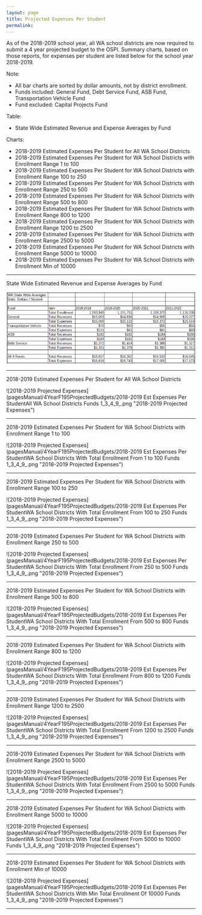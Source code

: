 ```yaml
---
layout: page
title: Projected Expenses Per Student
permalink:
---
```

As of the 2018-2019 school year, all WA school districts are now required to submit a 4 year projected budget to the OSPI. 
Summary charts, based on those reports, for expenses per student are listed below for the school year 2018-2019. 

Note: 
- All bar charts are sorted by dollar amounts, not by district enrollment.
- Funds included: General Fund, Debt Service Fund, ASB Fund, Transportation Vehicle Fund
- Fund excluded: Capital Projects Fund 

Table:
- State Wide Estimated Revenue and Expense Averages by Fund

Charts:
- 2018-2019 Estimated Expenses Per Student for All WA School Districts
- 2018-2019 Estimated Expenses Per Student for WA School Districts with Enrollment Range 1 to 100
- 2018-2019 Estimated Expenses Per Student for WA School Districts with Enrollment Range 100 to 250
- 2018-2019 Estimated Expenses Per Student for WA School Districts with Enrollment Range 250 to 500
- 2018-2019 Estimated Expenses Per Student for WA School Districts with Enrollment Range 500 to 800
- 2018-2019 Estimated Expenses Per Student for WA School Districts with Enrollment Range 800 to 1200
- 2018-2019 Estimated Expenses Per Student for WA School Districts with Enrollment Range 1200 to 2500
- 2018-2019 Estimated Expenses Per Student for WA School Districts with Enrollment Range 2500 to 5000
- 2018-2019 Estimated Expenses Per Student for WA School Districts with Enrollment Range 5000 to 10000
- 2018-2019 Estimated Expenses Per Student for WA School Districts with Enrollment Min of 10000


___

State Wide Estimated Revenue and Expense Averages by Fund

![State Wide Revenue and Expense Averages by Fund](pagesManual/4YearF195ProjectedBudgets/StateWideSummary.png "State Wide Revenue and Expense Averages by Fund")


___

2018-2019 Estimated Expenses Per Student for All WA School Districts

![2018-2019 Projected Expenses](pagesManual/4YearF195ProjectedBudgets/2018-2019 Est Expenses Per StudentAll WA School Districts Funds 1_3_4_9_.png "2018-2019 Projected Expenses")

___

2018-2019 Estimated Expenses Per Student for WA School Districts with Enrollment Range 1 to 100

![2018-2019 Projected Expenses](pagesManual/4YearF195ProjectedBudgets/2018-2019 Est Expenses Per StudentWA School Districts With Total Enrollment From 1 to 100 Funds 1_3_4_9_.png "2018-2019 Projected Expenses")

___

2018-2019 Estimated Expenses Per Student for WA School Districts with Enrollment Range 100 to 250

![2018-2019 Projected Expenses](pagesManual/4YearF195ProjectedBudgets/2018-2019 Est Expenses Per StudentWA School Districts With Total Enrollment From 100 to 250 Funds 1_3_4_9_.png "2018-2019 Projected Expenses")

___

2018-2019 Estimated Expenses Per Student for WA School Districts with Enrollment Range 250 to 500

![2018-2019 Projected Expenses](pagesManual/4YearF195ProjectedBudgets/2018-2019 Est Expenses Per StudentWA School Districts With Total Enrollment From 250 to 500 Funds 1_3_4_9_.png "2018-2019 Projected Expenses")

___

2018-2019 Estimated Expenses Per Student for WA School Districts with Enrollment Range 500 to 800

![2018-2019 Projected Expenses](pagesManual/4YearF195ProjectedBudgets/2018-2019 Est Expenses Per StudentWA School Districts With Total Enrollment From 500 to 800 Funds 1_3_4_9_.png "2018-2019 Projected Expenses")

___

2018-2019 Estimated Expenses Per Student for WA School Districts with Enrollment Range 800 to 1200

![2018-2019 Projected Expenses](pagesManual/4YearF195ProjectedBudgets/2018-2019 Est Expenses Per StudentWA School Districts With Total Enrollment From 800 to 1200 Funds 1_3_4_9_.png "2018-2019 Projected Expenses")

___

2018-2019 Estimated Expenses Per Student for WA School Districts with Enrollment Range 1200 to 2500

![2018-2019 Projected Expenses](pagesManual/4YearF195ProjectedBudgets/2018-2019 Est Expenses Per StudentWA School Districts With Total Enrollment From 1200 to 2500 Funds 1_3_4_9_.png "2018-2019 Projected Expenses")

___

2018-2019 Estimated Expenses Per Student for WA School Districts with Enrollment Range 2500 to 5000

![2018-2019 Projected Expenses](pagesManual/4YearF195ProjectedBudgets/2018-2019 Est Expenses Per StudentWA School Districts With Total Enrollment From 2500 to 5000 Funds 1_3_4_9_.png "2018-2019 Projected Expenses")

___

2018-2019 Estimated Expenses Per Student for WA School Districts with Enrollment Range 5000 to 10000

![2018-2019 Projected Expenses](pagesManual/4YearF195ProjectedBudgets/2018-2019 Est Expenses Per StudentWA School Districts With Total Enrollment From 5000 to 10000 Funds 1_3_4_9_.png "2018-2019 Projected Expenses")

___

2018-2019 Estimated Expenses Per Student for WA School Districts with Enrollment Min of 10000

![2018-2019 Projected Expenses](pagesManual/4YearF195ProjectedBudgets/2018-2019 Est Expenses Per StudentWA School Districts With Min Total Enrollment Of 10000 Funds 1_3_4_9_.png "2018-2019 Projected Expenses")

___
